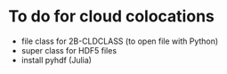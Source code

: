 
# To do for cloud colocations

- file class for 2B-CLDCLASS (to open file with Python)
- super class for HDF5 files
- install pyhdf (Julia)








